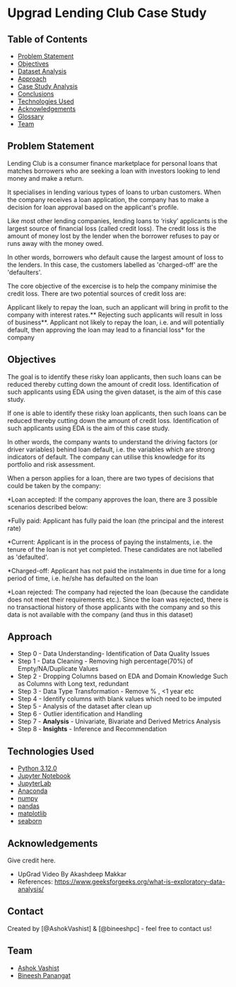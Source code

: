 # Upgrad Lending Club Case Study



## Table of Contents
* [Problem Statement](#problem-statement)
* [Objectives](#objectives)
* [Dataset Analysis](#dataset-analysis)
* [Approach](#approach)
* [Case Study Analysis](#case-study-analysis)
* [Conclusions](#conclusions)
* [Technologies Used](#technologies-used)
* [Acknowledgements](#acknowledgements)
* [Glossary](#glossary)
* [Team](#team)


<!-- You can include any other section that is pertinent to your problem -->

## Problem Statement
Lending Club is a consumer finance marketplace for personal loans that matches borrowers who are seeking a loan with investors looking to lend money and make a return.

It specialises in lending various types of loans to urban customers. When the company receives a loan application, the company has to make a decision for loan approval based on the applicant's profile.

Like most other lending companies, lending loans to ‘risky’ applicants is the largest source of financial loss (called credit loss). The credit loss is the amount of money lost by the lender when the borrower refuses to pay or runs away with the money owed.

In other words, borrowers who default cause the largest amount of loss to the lenders. In this case, the customers labelled as 'charged-off' are the 'defaulters'.

The core objective of the excercise is to help the company minimise the credit loss. There are two potential sources of credit loss are:

Applicant likely to repay the loan, such an applicant will bring in profit to the company with interest rates.** Rejecting such applicants will result in loss of business**.
Applicant not likely to repay the loan, i.e. and will potentially default, then approving the loan may lead to a financial loss* for the company

<!-- You don't have to answer all the questions - just the ones relevant to your project. -->

## Objectives
The goal is to identify these risky loan applicants, then such loans can be reduced thereby cutting down the amount of credit loss. Identification of such applicants using EDA using the given dataset, is the aim of this case study.

If one is able to identify these risky loan applicants, then such loans can be reduced thereby cutting down the amount of credit loss. Identification of such applicants using EDA is the aim of this case study.

In other words, the company wants to understand the driving factors (or driver variables) behind loan default, i.e. the variables which are strong indicators of default. The company can utilise this knowledge for its portfolio and risk assessment.

When a person applies for a loan, there are two types of decisions that could be taken by the company:

*Loan accepted: If the company approves the loan, there are 3 possible scenarios described below:

*Fully paid: Applicant has fully paid the loan (the principal and the interest rate)

*Current: Applicant is in the process of paying the instalments, i.e. the tenure of the loan is not yet completed. These candidates are not labelled as 'defaulted'.

*Charged-off: Applicant has not paid the instalments in due time for a long period of time, i.e. he/she has defaulted on the loan 

*Loan rejected: The company had rejected the loan (because the candidate does not meet their requirements etc.). Since the loan was rejected, there is no transactional history of those applicants with the company and so this data is not available with the company (and thus in this dataset)

## Approach
- Step 0 - Data Understanding- Identification of Data Quality Issues
- Step 1 - Data Cleaning  - Removing high percentage(70%) of Empty/NA/Duplicate Values
- Step 2 - Dropping Columns based on EDA and Domain Knowledge Such as Columns with Long text, redundant
- Step 3 - Data Type Transformation - Remove % , <1 year etc
- Step 4 - Identify columns with blank values which need to be imputed
- Step 5 - Analysis of the dataset after clean up
- Step 6 - Outlier identification and Handling 
- Step 7 - **Analysis** - Univariate, Bivariate and Derived Metrics Analysis
- Step 8 - **Insights** - Inference and Recommendation
<!-- You don't have to answer all the questions - just the ones relevant to your project. -->


## Technologies Used
- [Python 3.12.0](https://www.python.org/download/releases/3.0/)
- [Jupyter Notebook]()
- [JupyterLab](https://jupyter.org/)
- [Anaconda](https://anaconda.cloud/)
- [numpy](https://github.com/numpy)
- [pandas](https://github.com/pandas-dev/pandas)
- [matplotlib](https://github.com/matplotlib)
- [seaborn](https://github.com/seaborn)


<!-- As the libraries versions keep on changing, it is recommended to mention the version of library used in this project -->

## Acknowledgements
Give credit here.
- UpGrad Video By Akashdeep Makkar
- References: https://www.geeksforgeeks.org/what-is-exploratory-data-analysis/



## Contact
Created by [@AshokVashist] & [@bineeshpc] - feel free to contact us!


## Team
* [Ashok Vashist]()
* [Bineesh Panangat]()



